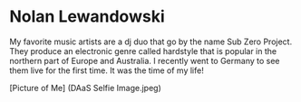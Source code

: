 # Nolan Lewandowski

My favorite music artists are a dj duo that go by the name Sub Zero Project. They produce an electronic genre called hardstyle that is popular in the northern part of Europe and Australia. I recently went to Germany to see them live for the first time. It was the time of my life!

[Picture of Me] (DAaS Selfie Image.jpeg)
